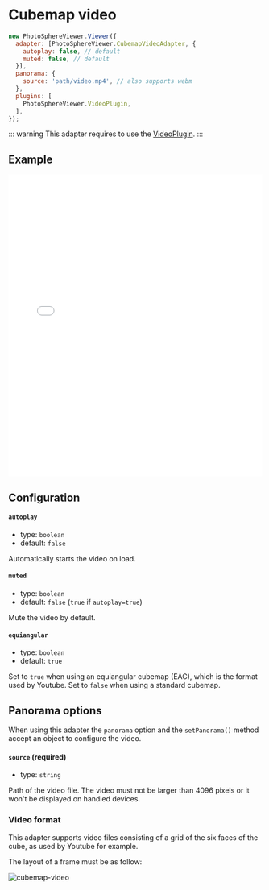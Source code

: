 # Cubemap video <Badge text="NEW"/>

```js
new PhotoSphereViewer.Viewer({
  adapter: [PhotoSphereViewer.CubemapVideoAdapter, {
    autoplay: false, // default
    muted: false, // default
  }],
  panorama: {
    source: 'path/video.mp4', // also supports webm
  },
  plugins: [
    PhotoSphereViewer.VideoPlugin,
  ],
});
```

::: warning
This adapter requires to use the [VideoPlugin](../../plugins/plugin-video.md).
:::


## Example

<iframe style="width: 100%; height: 600px;" src="//jsfiddle.net/mistic100/h0x58zdc/embedded/result,js/dark" allowfullscreen="allowfullscreen" frameborder="0"></iframe>


## Configuration

#### `autoplay`
- type: `boolean`
- default: `false`

Automatically starts the video on load.

#### `muted`
- type: `boolean`
- default: `false` (`true` if `autoplay=true`)

Mute the video by default.

#### `equiangular`
- type: `boolean`
- default: `true`

Set to `true` when using an equiangular cubemap (EAC), which is the format used by Youtube. Set to `false` when using a standard cubemap.


## Panorama options

When using this adapter the `panorama` option and the `setPanorama()` method accept an object to configure the video.

#### `source` (required)
- type: `string`

Path of the video file. The video must not be larger than 4096 pixels or it won't be displayed on handled devices.


### Video format

This adapter supports video files consisting of a grid of the six faces of the cube, as used by Youtube for example.

The layout of a frame must be as follow:

![cubemap-video](/assets/cubemap-video.png)
